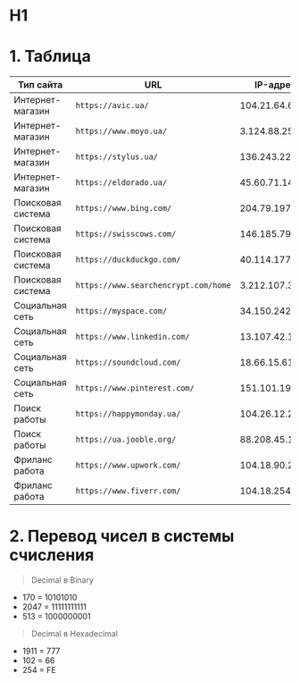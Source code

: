 # H1
# 1. Таблица

|         Тип сайта       |URL                          |IP-адрес                         |
|----------------|-------------------------------|-----------------------------|
|Интернет-магазин|`https://avic.ua/`|104.21.64.62|
|Интернет-магазин|`https://www.moyo.ua/`|3.124.88.250|
|Интернет-магазин|`https://stylus.ua/`|136.243.223.6|
|Интернет-магазин|`https://eldorado.ua/`|45.60.71.141|
|Поисковая система|`https://www.bing.com/`|204.79.197.200|
|Поисковая система|`https://swisscows.com/`|146.185.79.104|
|Поисковая система|`https://duckduckgo.com/`|40.114.177.156|
|Поисковая система|`https://www.searchencrypt.com/home`|3.212.107.3|
|Социальная сеть|`https://myspace.com/`|34.150.242.72|
|Социальная сеть|`https://www.linkedin.com/`|13.107.42.14|
|Социальная сеть|`https://soundcloud.com/`|18.66.15.61|
|Социальная сеть|`https://www.pinterest.com/`|151.101.192.84|
|Поиск работы|`https://happymonday.ua/`|104.26.12.248|
|Поиск работы|`https://ua.jooble.org/`|88.208.45.104|
|Фриланс работа|`https://www.upwork.com/`|104.18.90.237|
|Фриланс работа|`https://www.fiverr.com/`|104.18.254.23|

# 2. Перевод чисел в системы счисления

> Decimal в Binary
 - 170 = 10101010
 - 2047 = 11111111111
 - 513 = 1000000001

> Decimal в Hexadecimal

 - 1911 = 777
 - 102 = 66
 - 254 = FE

